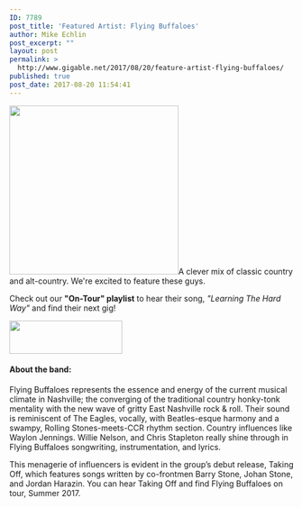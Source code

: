 ```yaml
---
ID: 7789
post_title: 'Featured Artist: Flying Buffaloes'
author: Mike Echlin
post_excerpt: ""
layout: post
permalink: >
  http://www.gigable.net/2017/08/20/feature-artist-flying-buffaloes/
published: true
post_date: 2017-08-20 11:54:41
---
```

<a href="http://www.gigable.net/wp-content/uploads/2017/08/20806740_10155670725648223_412187984_o.jpg"><img class="alignleft size-medium wp-image-7790" src="http://www.gigable.net/wp-content/uploads/2017/08/20806740_10155670725648223_412187984_o-300x300.jpg" alt="" width="300" height="300" /></a>A clever mix of classic country and alt-country. We're excited to feature these guys.

Check out our <strong>"On-Tour" playlist</strong> to hear their song, <em>"Learning The Hard Way" </em>and find their next gig!

<a href="https://itunes.apple.com/us/app/gigable-music-discovery/id1118761510?mt=8" target="_blank" rel="https://itunes.apple.com/us/app/gigable-music-discovery/id1118761510?mt=8 noopener">
<img class="alignleft wp-image-5286" src="http://www.gigable.net/wp-content/uploads/2015/05/Download_on_the_App_Store_Badge.svg_-e1468263271649.png" alt="" width="200" height="59" /></a>
<h4></h4>
<h4></h4>
<h4>About the band:</h4>
Flying Buffaloes represents the essence and energy of the current musical climate in Nashville; the converging of the traditional country honky-tonk mentality with the new wave of gritty East Nashville rock &amp; roll. Their sound is reminiscent of The Eagles, vocally, with Beatles-esque harmony and a swampy, Rolling Stones-meets-CCR rhythm section. Country influences like Waylon Jennings. Willie Nelson, and Chris Stapleton really shine through in Flying Buffaloes songwriting, instrumentation, and lyrics.

This menagerie of influencers is evident in the group’s debut release, Taking Off, which features songs written by co-frontmen Barry Stone, Johan Stone, and Jordan Harazin. You can hear Taking Off and find Flying Buffaloes on tour, Summer 2017.